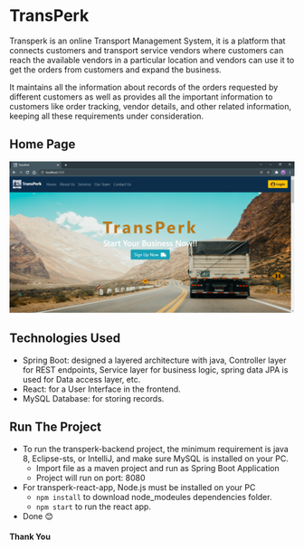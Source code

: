 # TransPerk

Transperk is an online Transport Management System, it is a platform that connects customers and transport service vendors where customers can reach the available vendors in a particular location and vendors can use it to get the orders from customers and expand the business.

It maintains all the information about records of the orders requested by different customers as well as provides all the important information to customers like order tracking, vendor details, and other related information, keeping all these requirements under consideration.

## Home Page
![alt text](./transperk-react-app/transperk-home-page.PNG "Transperk home page")

## Technologies Used

* Spring Boot: designed a layered architecture with java, Controller layer for REST endpoints, Service layer for business logic, spring data JPA is used for Data access layer, etc.
* React: for a User Interface in the frontend.
* MySQL Database: for storing records.

## Run The Project

* To run the transperk-backend project, the minimum requirement is java 8, Eclipse-sts, or IntelliJ, and make sure MySQL is installed on your PC.
   * Import file as a maven project and run as Spring Boot Application
   * Project will run on port: 8080 
* For transperk-react-app, Node.js must be installed on your PC
    * `npm install` to download node_modeules dependencies folder.
    * `npm start` to run the react app.
* Done 😊

#### Thank You